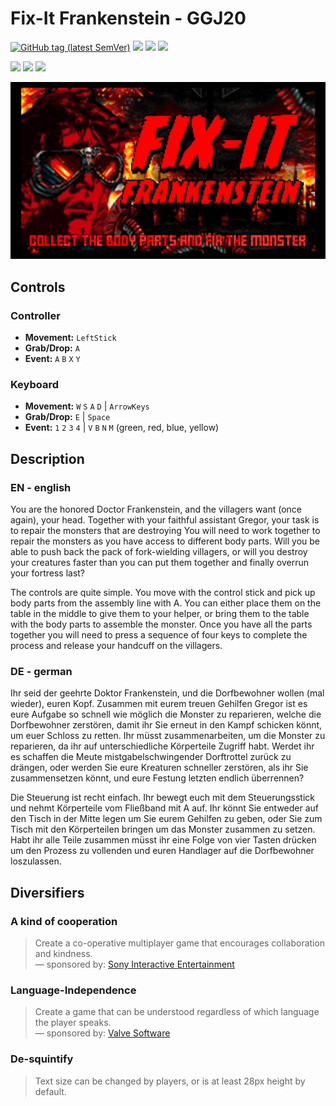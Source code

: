 # Fix-It Frankenstein - GGJ20

[![GitHub tag (latest SemVer)](https://img.shields.io/github/v/tag/MarianBecher/GGJ20?style=flat-square&label=Release&color=blueviolet)](https://github.com/MarianBecher/GGJ20/releases)
[![](https://img.shields.io/badge/Global%20Gamejam-2020-blue?style=flat-square)](https://globalgamejam.org/2020/games/fix-it-frankenstein-8)
[![](https://img.shields.io/badge/IG%20Jam-GGJ2020-brightgreen?style=flat-square)](https://igjam.eu/jams/global-game-jam-2020/777)
[![](https://img.shields.io/badge/itch.io-fix--it--frankenstein-orange?style=flat-square)](https://theras.itch.io/fix-it-frankenstein)

[![](https://img.shields.io/badge/Windows-v1.1-lightgrey?style=for-the-badge&logo=windows)](https://github.com/MarianBecher/GGJ20/releases/download/1.1.0/fix-it-frankenstein-v110-windows.zip)
[![](https://img.shields.io/badge/MacOS-v1.1-lightgrey?style=for-the-badge&logo=apple)](https://github.com/MarianBecher/GGJ20/releases/download/1.1.0/fix-it-frankenstein-v110-macos.zip)
[![](https://img.shields.io/badge/Linux-v1.0-lightgrey?style=for-the-badge&logo=linux)](https://github.com/MarianBecher/GGJ20/releases/download/1.0.0/fix-it-frankenstein-v100-linux.zip)

![](./Assets/Resources/Images/titel.png)

## Controls

### Controller

* **Movement:** `LeftStick`
* **Grab/Drop:** `A`
* **Event:** `A` `B` `X` `Y`

### Keyboard

* **Movement:** `W` `S` `A` `D` | `ArrowKeys`
* **Grab/Drop:** `E` | `Space`
* **Event:** `1` `2` `3` `4` | `V` `B` `N` `M` (green, red, blue, yellow)

## Description

### EN - english

You are the honored Doctor Frankenstein, and the villagers want (once again), your head. Together with your faithful assistant Gregor, your task is to repair the monsters that are destroying You will need to work together to repair the monsters as you have access to different body parts. Will you be able to push back the pack of fork-wielding villagers, or will you destroy your creatures faster than you can put them together and finally overrun your fortress last?

The controls are quite simple. You move with the control stick and pick up body parts from the assembly line with A. You can either place them on the table in the middle to give them to your helper, or bring them to the table with the body parts to assemble the monster. Once you have all the parts together you will need to press a sequence of four keys to complete the process and release your handcuff on the villagers.

### DE - german

Ihr seid der geehrte Doktor Frankenstein, und die Dorfbewohner wollen (mal wieder), euren Kopf. Zusammen mit eurem treuen Gehilfen Gregor ist es eure Aufgabe so schnell wie möglich die Monster zu reparieren, welche die Dorfbewohner zerstören, damit ihr Sie erneut in den Kampf schicken könnt, um euer Schloss zu retten. Ihr müsst zusammenarbeiten, um die Monster zu reparieren, da ihr auf unterschiedliche Körperteile Zugriff habt. Werdet ihr es schaffen die Meute mistgabelschwingender Dorftrottel zurück zu drängen, oder werden Sie eure Kreaturen schneller zerstören, als ihr Sie zusammensetzen könnt, und eure Festung letzten endlich überrennen?

Die Steuerung ist recht einfach. Ihr bewegt euch mit dem Steuerungsstick und nehmt Körperteile vom Fließband mit A auf. Ihr könnt Sie entweder auf den Tisch in der Mitte legen um Sie eurem Gehilfen zu geben, oder Sie zum Tisch mit den Körperteilen bringen um das Monster zusammen zu setzen. Habt ihr alle Teile zusammen müsst ihr eine Folge von vier Tasten drücken um den Prozess zu vollenden und euren Handlager auf die Dorfbewohner loszulassen.

## Diversifiers

### A kind of cooperation

> Create a co-operative multiplayer game that encourages collaboration and kindness.  
> — sponsored by: [Sony Interactive Entertainment](https://www.sie.com/en/)

### Language-Independence

> Create a game that can be understood regardless of which language the player speaks.  
> — sponsored by: [Valve Software](https://www.valvesoftware.com/)

### De-squintify

> Text size can be changed by players, or is at least 28px height by default.
